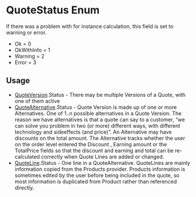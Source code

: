 <properties generated="1" SortOrder="990" />

# QuoteStatus Enum

If there was a problem with for instance calculation, this field is set to warning or error.

* Ok = 0
* OkWithInfo = 1
* Warning = 2
* Error = 3

## Usage
* [QuoteVersion](QuoteVersion.md).Status - There may be multiple Versions of a Quote, with one of them active
* [QuoteAlternative](QuoteAlternative.md).Status - Quote Version is made up of one or more Alternatives. One of 1..n possible alternatives in a Quote Version. The reason we have alternatives is that a quote can say to a customer, “we can solve you problem in two (or more) different ways, with different technology and sideeffects (and price)”. An Alternative may have discounts on the total amount. The Alternative tracks whether the user on the order level entered the Discount , Earning amount or the TotalPrice fields so that the discount and earning and total can be re-calculated correctly when Quote Lines are added or changed.
* [QuoteLine](QuoteLine.md).Status - One line in a QuoteAlternative. QuoteLines are mainly information copied from the Products provider. Products information is sometimes edited by the user before being included in the quote, so most information is duplicated from Product rather than referenced directly.

